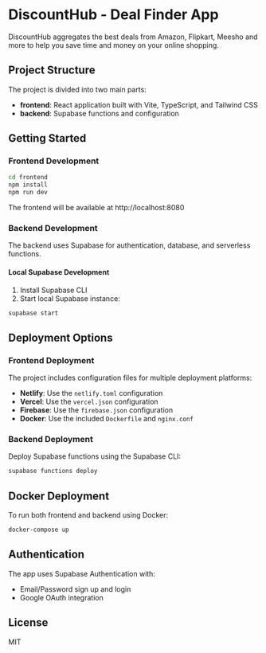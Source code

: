 
# DiscountHub - Deal Finder App

DiscountHub aggregates the best deals from Amazon, Flipkart, Meesho and more to help you save time and money on your online shopping.

## Project Structure

The project is divided into two main parts:

- **frontend**: React application built with Vite, TypeScript, and Tailwind CSS
- **backend**: Supabase functions and configuration

## Getting Started

### Frontend Development

```bash
cd frontend
npm install
npm run dev
```

The frontend will be available at http://localhost:8080

### Backend Development

The backend uses Supabase for authentication, database, and serverless functions.

#### Local Supabase Development

1. Install Supabase CLI
2. Start local Supabase instance:

```bash
supabase start
```

## Deployment Options

### Frontend Deployment

The project includes configuration files for multiple deployment platforms:

- **Netlify**: Use the `netlify.toml` configuration
- **Vercel**: Use the `vercel.json` configuration
- **Firebase**: Use the `firebase.json` configuration
- **Docker**: Use the included `Dockerfile` and `nginx.conf`

### Backend Deployment

Deploy Supabase functions using the Supabase CLI:

```bash
supabase functions deploy
```

## Docker Deployment

To run both frontend and backend using Docker:

```bash
docker-compose up
```

## Authentication

The app uses Supabase Authentication with:
- Email/Password sign up and login
- Google OAuth integration

## License

MIT
